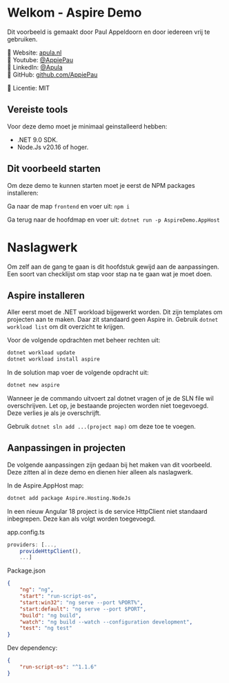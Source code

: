 # Welkom - Aspire Demo

Dit voorbeeld is gemaakt door Paul Appeldoorn en door iedereen vrij te gebruiken.

🔗 Website: [apula.nl](https://apula.nl) \
🔗 Youtube: [@AppiePau](https://www.youtube.com/@Appiepau) \
🔗 LinkedIn: [@Apula](https://www.linkedin.com/company/apula) \
🔗 GitHub: [github.com/AppiePau](https://github.com/AppiePau)

📜 Licentie: MIT

## Vereiste tools
Voor deze demo moet je minimaal geinstalleerd hebben:
* .NET 9.0 SDK.
* Node.Js v20.16 of hoger.

## Dit voorbeeld starten
Om deze demo te kunnen starten moet je eerst de NPM packages installeren:

Ga naar de map `frontend` en voer uit: `npm i`

Ga terug naar de hoofdmap en voer uit: `dotnet run -p AspireDemo.AppHost`


# Naslagwerk
Om zelf aan de gang te gaan is dit hoofdstuk gewijd aan de aanpassingen. Een soort van checklijst om stap voor stap na te gaan wat je moet doen.

## Aspire installeren

Aller eerst moet de .NET workload bijgewerkt worden. Dit zijn templates om projecten aan te maken. Daar zit standaard geen Aspire in. Gebruik `dotnet workload list` om dit overzicht te krijgen.

Voor de volgende opdrachten met beheer rechten uit:

```sh
dotnet workload update
dotnet workload install aspire
```

In de solution map voer de volgende opdracht uit:

```sh
dotnet new aspire
```

Wanneer je de commando uitvoert zal dotnet vragen of je de SLN file wil overschrijven. Let op, je bestaande projecten worden niet toegevoegd. Deze verlies je als je overschrijft.

Gebruik `dotnet sln add ...(project map)` om deze toe te voegen.

## Aanpassingen in projecten

De volgende aanpassingen zijn gedaan bij het maken van dit voorbeeld. Deze zitten al in deze demo en dienen hier alleen als naslagwerk.

In de Aspire.AppHost map:

```sh
dotnet add package Aspire.Hosting.NodeJs
```

In een nieuw Angular 18 project is de service HttpClient niet standaard inbegrepen. Deze kan als volgt worden toegevoegd.

app.config.ts
```js
providers: [...,
    provideHttpClient(),
    ...]
```

Package.json

```json
{
    "ng": "ng",
    "start": "run-script-os",
    "start:win32": "ng serve --port %PORT%",
    "start:default": "ng serve --port $PORT",
    "build": "ng build",
    "watch": "ng build --watch --configuration development",
    "test": "ng test"
}
```

Dev dependency:

```json
{
    "run-script-os": "^1.1.6"
}
```

